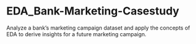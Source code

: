# EDA_Bank-Marketing-Casestudy
Analyze a bank’s marketing campaign dataset and apply the concepts of EDA to derive insights for a future marketing campaign.
